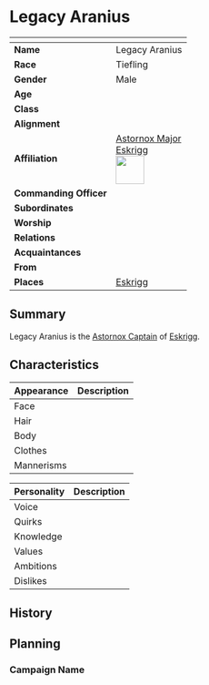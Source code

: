 # Legacy Aranius

| []() | |
| --- | --- |
| **Name** | Legacy Aranius |
| **Race** | Tiefling |
| **Gender** | Male |
| **Age** | |
| **Class** | |
| **Alignment** | |
| **Affiliation** | [Astornox Major](../organisations/astornox/ranks/astornox-major.md)<br />[Eskrigg](../places/cities/eskrigg.md)<br /><img src="../../images/ranks/astornox-6-major.png" height="50" /> |
| **Commanding Officer** | |
| **Subordinates** | |
| **Worship** | |
| **Relations** | |
| **Acquaintances** | |
| **From** | |
| **Places** | [Eskrigg](../places/cities/eskrigg.md) |

## Summary

Legacy Aranius is the [Astornox Captain](../organisations/astornox/ranks/astornox-captain.md) of [Eskrigg](../places/cities/eskrigg.md).

## Characteristics

| Appearance | Description |
| --- | --- |
| Face | |
| Hair | |
| Body | |
| Clothes | |
| Mannerisms | |

| Personality | Description |
| --- | --- |
| Voice | |
| Quirks | |
| Knowledge | |
| Values | |
| Ambitions | |
| Dislikes | |

## History

## Planning

### Campaign Name
